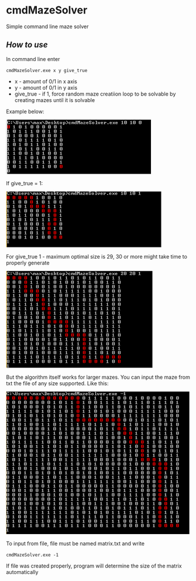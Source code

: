 # cmdMazeSolver
Simple command line maze solver

## _How to use_

In command line enter

```
cmdMazeSolver.exe x y give_true
```
- x - amount of 0/1 in x axis
- y - amount of 0/1 in y axis
- give_true - if 1, force random maze creatiion loop to be solvable by creating mazes until it is solvable

Example below:

<img src="readMeImages\1.png"></img>

If give_true = 1:

<img src="readMeImages\2.png"></img>

For give_true 1 - maximum optimal size is 29, 30 or more might take time to properly generate 

<img src="readMeImages\3.png"></img>

But the algorithm itself works for larger mazes. You can input the maze from txt the file of any size supported. Like this:

<img src="readMeImages\4.png"></img>

To input from file, file must be named matrix.txt and write

```
cmdMazeSolver.exe -1
```
If file was created properly, program will determine the size of the matrix automatically 
